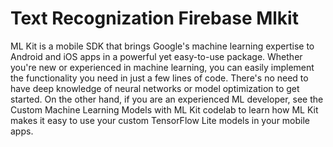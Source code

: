 # Text Recognization Firebase Mlkit

ML Kit is a mobile SDK that brings Google's machine learning expertise to Android and iOS apps in a powerful yet easy-to-use package. Whether you're new or experienced in machine learning, you can easily implement the functionality you need in just a few lines of code. There's no need to have deep knowledge of neural networks or model optimization to get started. On the other hand, if you are an experienced ML developer, see the Custom Machine Learning Models with ML Kit codelab to learn how ML Kit makes it easy to use your custom TensorFlow Lite models in your mobile apps.


